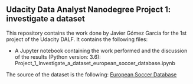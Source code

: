 ## Udacity Data Analyst Nanodegree Project 1: investigate a dataset ##

This repository contains the work done by Javier Gómez García for the 1st project of the Udacity DALF.
It contains the following files:

 - A Jupyter notebook containing the work performed and the discussion of the results (Python version: 3.6):
		Project_1_Investigate_a_dataset_european_soccer_database.ipynb


The source of the dataset is the following: [European Soccer Database](https://www.kaggle.com/hugomathien/soccer)